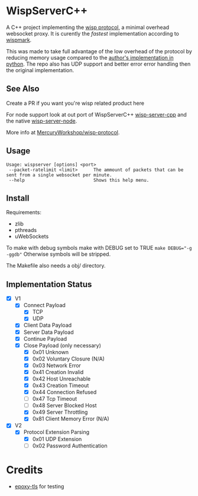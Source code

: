 # WispServerC++
A C++ project implementing the [wisp protocol](https://github.com/MercuryWorkshop/wisp-protocol), a minimal overhead websocket proxy. It is curently the *fastest* implementation according to [wispmark](https://github.com/MercuryWorkshop/wispmark).

This was made to take full advantage of the low overhead of the protocol by reducing memory usage compared to the [author's implementation in python](https://github.com/MercuryWorkshop/wisp-server-python/). The repo also has UDP support and better error error handling then the original implementation.

## See Also

Create a PR if you want you're wisp related product here

For node support look at out port of WispServerC++ [wisp-server-cpp](https://github.com/FoxMoss/wisp-server-cpp) and the native [wisp-server-node](https://github.com/MercuryWorkshop/wisp-server-node/).

More info at [MercuryWorkshop/wisp-protocol](https://github.com/MercuryWorkshop/wisp-protocol).

## Usage

```
Usage: wispserver [options] <port>
 --packet-ratelimit <limit>      The ammount of packets that can be sent from a single websocket per minute.
 --help                          Shows this help menu.
```

## Install

Requirements:
- zlib
- pthreads
- uWebSockets

To make with debug symbols make with DEBUG set to TRUE
`make DEBUG="-g -ggdb"`
Otherwise symbols will be stripped.

The Makefile also needs a obj/ directory.

## Implementation Status

- [x] V1
    - [x] Connect Payload
        - [x] TCP
        - [x] UDP
    - [x] Client Data Payload
    - [x] Server Data Payload
    - [x] Continue Payload
    - [x] Close Payload (only necessary)
        - [x] 0x01 Unknown
        - [x] 0x02 Voluntary Closure (N/A)
        - [x] 0x03 Network Error
        - [x] 0x41 Creation Invalid
        - [x] 0x42 Host Unreachable
        - [x] 0x43 Creation Timeout
        - [x] 0x44 Connection Refused
        - [ ] 0x47 Tcp Timeout
        - [ ] 0x48 Server Blocked Host 
        - [x] 0x49 Server Throttling
        - [x] 0x81 Client Memory Error (N/A)
- [x] V2
    - [x] Protocol Extension Parsing
        - [x] 0x01 UDP Extension 
        - [ ] 0x02 Password Authentication

# Credits
- [epoxy-tls](https://github.com/mercuryWorkshop/epoxy-tls) for testing
